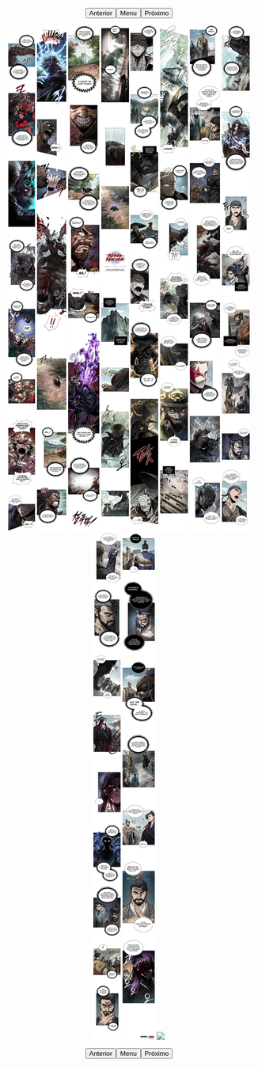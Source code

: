 <p style="text-align: center;"><button name="anterior" onclick="./chap-0235/readme.md">Anterior</button><button name="menu" onclick="./readme.md">Menu</button><button name="próximo" onclick="./chap-0237/readme.md">Próximo</button></p> <p style="text-align: center;"><img src="001.jpg"> <img src="002.jpg"> <img src="003.jpg"> <img src="004.jpg"> <img src="005.jpg"> <img src="006.jpg"> <img src="007.jpg"> <img src="008.jpg"> <img src="009.jpg"> <img src="010.jpg"> <img src="readme.md"> </p> <p style="text-align: center;"><button name="anterior" onclick="./chap-0235/readme.md">Anterior</button><button name="menu" onclick="./readme.md">Menu</button><button name="próximo" onclick="./chap-0237/readme.md">Próximo</button></p>